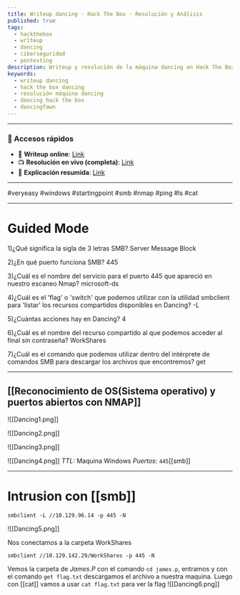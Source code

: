 ```yaml
---
title: Writeup dancing - Hack The Box - Resolución y Análisis
published: true
tags:
  - hackthebox
  - writeup
  - dancing
  - ciberseguridad
  - pentesting
description: Writeup y resolución de la máquina dancing en Hack The Box.
keywords:
  - writeup dancing
  - hack the box dancing
  - resolución máquina dancing
  - dancing hack the box
  - dancingfawn
---
```

------
### 🔗 Accesos rápidos

- 📄 **Writeup online**: [Link](https://publish.obsidian.md/bunzopy/HTB/SuperFacil/Tier+0/Windows/Dancing)
- 📺 **Resolución en vivo (completa)**: [Link](https://www.youtube.com/watch?v=94Vntwe1Dtw)
- 🧠 **Explicación resumida**: [Link](https://www.youtube.com/watch?v=4zQE1oSokW0)

---

 #veryeasy #windows #startingpoint #smb #nmap #ping #ls #cat

----
# Guided Mode

1)¿Qué significa la sigla de 3 letras SMB? 
	Server Message Block 

2)¿En qué puerto funciona SMB? 
	445

3)¿Cuál es el nombre del servicio para el puerto 445 que apareció en nuestro escaneo Nmap? 
	microsoft-ds

4)¿Cuál es el 'flag' o 'switch' que podemos utilizar con la utilidad smbclient para 'listar' los recursos compartidos disponibles en Dancing? 
	-L

5)¿Cuántas acciones hay en Dancing? 
	4

6)¿Cuál es el nombre del recurso compartido al que podemos acceder al final sin contraseña? 
	WorkShares

7)¿Cuál es el comando que podemos utilizar dentro del intérprete de comandos SMB para descargar los archivos que encontremos? 
	get


---------
## [[Reconocimiento de OS(Sistema operativo) y puertos abiertos con NMAP]]
![[Dancing1.png]]

![[Dancing2.png]]

![[Dancing3.png]]

![[Dancing4.png]]
*TTL:* Maquina Windows
*Puertos:*
	`445`[[smb]]
	
----------
# Intrusion con [[smb]]

```shell
smbclient -L //10.129.96.14 -p 445 -N
```

![[Dancing5.png]]

Nos conectamos a la carpeta WorkShares
```shell
smbclient //10.129.142.29/WorkShares -p 445 -N
```
Vemos la carpeta de *James.P* con el comando `cd james.p`, entramos y con el comando `get flag.txt` descargamos el archivo a nuestra maquina. Luego con [[cat]] vamos a usar `cat flag.txt` para ver la flag
![[Dancing6.png]]